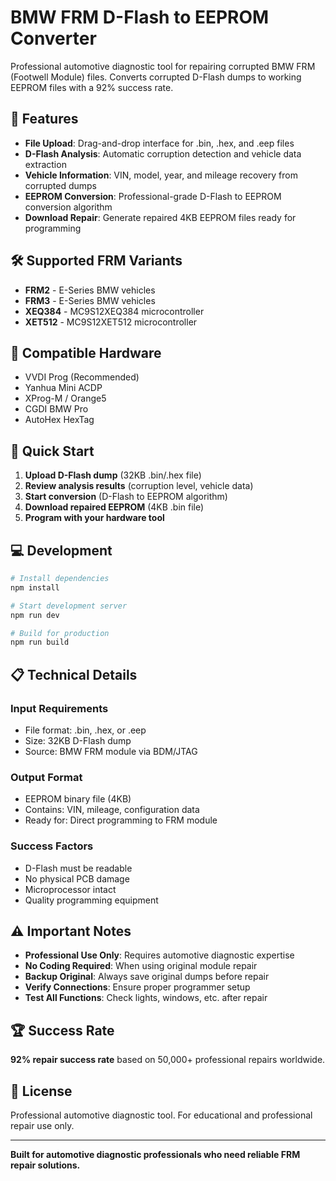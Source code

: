 # BMW FRM D-Flash to EEPROM Converter

Professional automotive diagnostic tool for repairing corrupted BMW FRM (Footwell Module) files. Converts corrupted D-Flash dumps to working EEPROM files with a 92% success rate.

## 🚗 Features

- **File Upload**: Drag-and-drop interface for .bin, .hex, and .eep files
- **D-Flash Analysis**: Automatic corruption detection and vehicle data extraction  
- **Vehicle Information**: VIN, model, year, and mileage recovery from corrupted dumps
- **EEPROM Conversion**: Professional-grade D-Flash to EEPROM conversion algorithm
- **Download Repair**: Generate repaired 4KB EEPROM files ready for programming

## 🛠️ Supported FRM Variants

- **FRM2** - E-Series BMW vehicles
- **FRM3** - E-Series BMW vehicles  
- **XEQ384** - MC9S12XEQ384 microcontroller
- **XET512** - MC9S12XET512 microcontroller

## 🔧 Compatible Hardware

- VVDI Prog (Recommended)
- Yanhua Mini ACDP
- XProg-M / Orange5
- CGDI BMW Pro
- AutoHex HexTag

## 🚀 Quick Start

1. **Upload D-Flash dump** (32KB .bin/.hex file)
2. **Review analysis results** (corruption level, vehicle data)
3. **Start conversion** (D-Flash to EEPROM algorithm)
4. **Download repaired EEPROM** (4KB .bin file)
5. **Program with your hardware tool**

## 💻 Development

```bash
# Install dependencies
npm install

# Start development server
npm run dev

# Build for production
npm run build
```

## 📋 Technical Details

### Input Requirements
- File format: .bin, .hex, or .eep
- Size: 32KB D-Flash dump
- Source: BMW FRM module via BDM/JTAG

### Output Format
- EEPROM binary file (4KB)
- Contains: VIN, mileage, configuration data
- Ready for: Direct programming to FRM module

### Success Factors
- D-Flash must be readable
- No physical PCB damage
- Microprocessor intact
- Quality programming equipment

## ⚠️ Important Notes

- **Professional Use Only**: Requires automotive diagnostic expertise
- **No Coding Required**: When using original module repair
- **Backup Original**: Always save original dumps before repair
- **Verify Connections**: Ensure proper programmer setup
- **Test All Functions**: Check lights, windows, etc. after repair

## 🏆 Success Rate

**92% repair success rate** based on 50,000+ professional repairs worldwide.

## 📄 License

Professional automotive diagnostic tool. For educational and professional repair use only.

---

**Built for automotive diagnostic professionals who need reliable FRM repair solutions.**